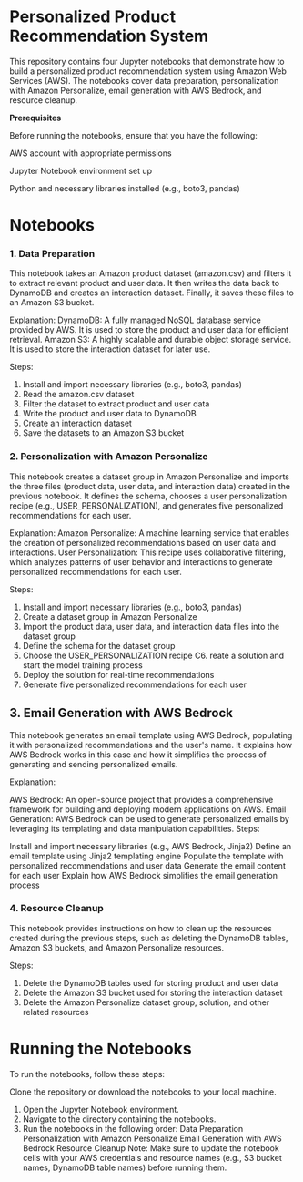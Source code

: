 # Personalized Product Recommendation System

This repository contains four Jupyter notebooks that demonstrate how to build a personalized product recommendation system using Amazon Web Services (AWS). The notebooks cover data preparation, personalization with Amazon Personalize, email generation with AWS Bedrock, and resource cleanup.

**Prerequisites**

Before running the notebooks, ensure that you have the following:

AWS account with appropriate permissions

Jupyter Notebook environment set up

Python and necessary libraries installed (e.g., boto3, pandas)

# Notebooks

### 1. Data Preparation

This notebook takes an Amazon product dataset (amazon.csv) and filters it to extract relevant product and user data. It then writes the data back to DynamoDB and creates an interaction dataset. Finally, it saves these files to an Amazon S3 bucket.

Explanation:
DynamoDB: A fully managed NoSQL database service provided by AWS. It is used to store the product and user data for efficient retrieval.
Amazon S3: A highly scalable and durable object storage service. It is used to store the interaction dataset for later use.

Steps:
1. Install and import necessary libraries (e.g., boto3, pandas)
2. Read the amazon.csv dataset
3. Filter the dataset to extract product and user data
4. Write the product and user data to DynamoDB
5. Create an interaction dataset
6. Save the datasets to an Amazon S3 bucket

### 2. Personalization with Amazon Personalize

This notebook creates a dataset group in Amazon Personalize and imports the three files (product data, user data, and interaction data) created in the previous notebook. It defines the schema, chooses a user personalization recipe (e.g., USER_PERSONALIZATION), and generates five personalized recommendations for each user.

Explanation:
Amazon Personalize: A machine learning service that enables the creation of personalized recommendations based on user data and interactions.
User Personalization: This recipe uses collaborative filtering, which analyzes patterns of user behavior and interactions to generate personalized recommendations for each user.

Steps:

1. Install and import necessary libraries (e.g., boto3, pandas)
2. Create a dataset group in Amazon Personalize
3. Import the product data, user data, and interaction data files into the dataset group
4. Define the schema for the dataset group
5. Choose the USER_PERSONALIZATION recipe
C6. reate a solution and start the model training process
7. Deploy the solution for real-time recommendations
8. Generate five personalized recommendations for each user

  
## 3. Email Generation with AWS Bedrock
This notebook generates an email template using AWS Bedrock, populating it with personalized recommendations and the user's name. It explains how AWS Bedrock works in this case and how it simplifies the process of generating and sending personalized emails.

Explanation:

AWS Bedrock: An open-source project that provides a comprehensive framework for building and deploying modern applications on AWS.
Email Generation: AWS Bedrock can be used to generate personalized emails by leveraging its templating and data manipulation capabilities.
Steps:

Install and import necessary libraries (e.g., AWS Bedrock, Jinja2)
Define an email template using Jinja2 templating engine
Populate the template with personalized recommendations and user data
Generate the email content for each user
Explain how AWS Bedrock simplifies the email generation process


### 4. Resource Cleanup
This notebook provides instructions on how to clean up the resources created during the previous steps, such as deleting the DynamoDB tables, Amazon S3 buckets, and Amazon Personalize resources.

Steps:

1. Delete the DynamoDB tables used for storing product and user data
2. Delete the Amazon S3 bucket used for storing the interaction dataset
3. Delete the Amazon Personalize dataset group, solution, and other related resources



# Running the Notebooks
To run the notebooks, follow these steps:

Clone the repository or download the notebooks to your local machine.
1. Open the Jupyter Notebook environment.
2. Navigate to the directory containing the notebooks.
3. Run the notebooks in the following order:
Data Preparation
Personalization with Amazon Personalize
Email Generation with AWS Bedrock
Resource Cleanup
Note: Make sure to update the notebook cells with your AWS credentials and resource names (e.g., S3 bucket names, DynamoDB table names) before running them.
